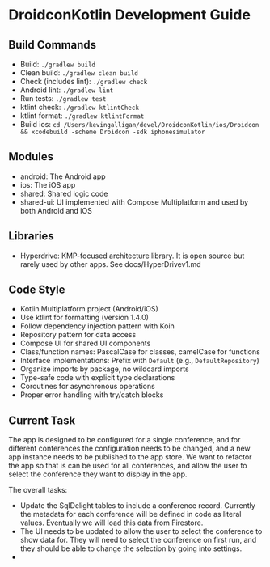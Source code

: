 # DroidconKotlin Development Guide

## Build Commands
- Build: `./gradlew build`
- Clean build: `./gradlew clean build`
- Check (includes lint): `./gradlew check`
- Android lint: `./gradlew lint`
- Run tests: `./gradlew test`
- ktlint check: `./gradlew ktlintCheck`
- ktlint format: `./gradlew ktlintFormat`
- Build ios: `cd /Users/kevingalligan/devel/DroidconKotlin/ios/Droidcon && xcodebuild -scheme Droidcon -sdk iphonesimulator`

## Modules

- android: The Android app
- ios: The iOS app
- shared: Shared logic code
- shared-ui: UI implemented with Compose Multiplatform and used by both Android and iOS

## Libraries

- Hyperdrive: KMP-focused architecture library. It is open source but rarely used by other apps. See docs/HyperDrivev1.md

## Code Style
- Kotlin Multiplatform project (Android/iOS)
- Use ktlint for formatting (version 1.4.0)
- Follow dependency injection pattern with Koin
- Repository pattern for data access
- Compose UI for shared UI components
- Class/function names: PascalCase for classes, camelCase for functions
- Interface implementations: Prefix with `Default` (e.g., `DefaultRepository`)
- Organize imports by package, no wildcard imports
- Type-safe code with explicit type declarations
- Coroutines for asynchronous operations
- Proper error handling with try/catch blocks

## Current Task

The app is designed to be configured for a single conference, and for different conferences the configuration needs to be changed, and a new app instance needs to be published to the app store. We want to refactor the app so that is can be used for all conferences, and allow the user to select the conference they want to display in the app.

The overall tasks:
- Update the SqlDelight tables to include a conference record. Currently the metadata for each conference will be defined in code as literal values. Eventually we will load this data from Firestore.
- The UI needs to be updated to allow the user to select the conference to show data for. They will need to select the conference on first run, and they should be able to change the selection by going into settings.
- 